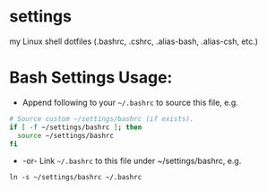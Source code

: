 # settings
my Linux shell dotfiles (.bashrc, .cshrc, .alias-bash, .alias-csh, etc.)

# Bash Settings Usage:
* Append following to your `~/.bashrc` to source this file, e.g.
```bash
# Source custom ~/settings/bashrc (if exists).
if [ -f ~/settings/bashrc ]; then
  source ~/settings/bashrc
fi
```
* -or- Link `~/.bashrc` to this file under ~/settings/bashrc, e.g.
```
ln -s ~/settings/bashrc ~/.bashrc
````

